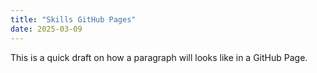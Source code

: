 ```yaml
---
title: "Skills GitHub Pages"
date: 2025-03-09
---
```


This is a quick draft on how a paragraph will looks like in a GitHub Page.
